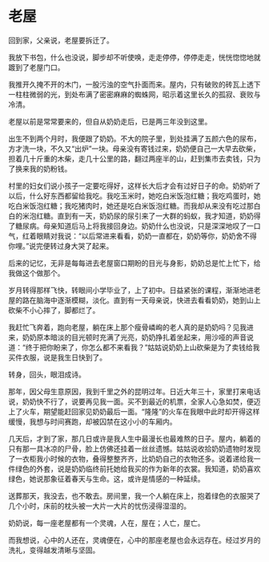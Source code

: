 # 老屋

回到家，父亲说，老屋要拆迁了。 

我放下书包，什么也没说，脚步却不听使唤，走走停停，停停走走，恍恍惚惚地就踱到了老屋门口。 

我推开久掩不开的木门，一股污浊的空气扑面而来。屋内，只有破败的砖瓦上透下一柱柱微弱的光，到处布满了密密麻麻的蜘蛛网，昭示着这里长久的孤寂、衰败与冷清。 

老屋以前是常常要来的，但自从奶奶走后，已是两三年没到这里。 

出生不到两个月时，我便跟了奶奶。不大的院子里，到处挂满了五颜六色的尿布，方才洗一块，不久又“出炉”一块。母亲没有寄钱过来，奶奶便自己一大早去砍柴，担着几十斤重的木柴，走几十公里的路，翻过两座半的山，赶到集市去卖钱，只为了换来我的奶粉钱。 

村里的妇女们说小孩子一定要吃得好，这样长大后才会有过好日子的命。奶奶听了以后，什么好东西都留给我吃。我吃玉米时，她吃白米饭泡红糖；我吃鸡蛋时，她吃白米饭泡红糖；我吃猪肉时，她还是吃白米饭泡红糖。而我却从来没有吃过那白白的米泡红糖。直到有一天，奶奶尿的尿引来了一大群的蚂蚁，我才知道，奶奶得了糖尿病。母亲知道后马上将我接回身边。奶奶什么也没说，只是深深地叹了一口气，红着眼睛对我说：“以后常进来看看，奶奶一直都在，奶奶等你，奶奶舍不得你哩。”说完便转过身大哭了起来。 

后来的记忆，无非是每每进去老屋窗口期盼的目光与身影，奶奶总是忙上忙下，给我做这个做那个。 

岁月转得那样飞快，转眼间小学毕业了，上了初中。日益紧张的课程，渐渐地进老屋的路在脑海中逐渐模糊，淡化。直到有一天母亲说，快进去看看奶奶，她到山上砍柴不小心摔了，脚都烂了。 

我赶忙飞奔着，跑向老屋，躺在床上那个瘦骨嶙峋的老人真的是奶奶吗？见我进来，奶奶原本暗淡的目光顿时充满了光亮，奶奶挣扎着坐起来，用沙哑的声音说道：“终于把你盼来了，你怎么都不来看我？”姑姑说奶奶上山砍柴是为了卖钱给我买件衣服，说是我生日快到了。 

转身，回头，眼泪成诗。 

那年，因父母生意原因，我到千里之外的昆明过年。日近大年三十，家里打来电话说，奶奶快不行了，说要再见我一面。买不到最近的机票，全家人心急如焚，便迈上了火车，期望能赶回家见奶奶最后一面。“隆隆”的火车在我眼中此时却开得这样缓慢，我想与时间赛跑，却被囚禁在这小小的车厢内。 

几天后，才到了家，那几日或许是我人生中最漫长也最难熬的日子。屋内，躺着的只有那一具冰凉的尸骨，脸上仿佛还挂着一丝丝遗憾。姑姑说收拾奶奶遗物时发现了一衣柜我小时候的衣物，叠得整整齐齐，比奶奶自己的衣物还多。说着递给我一件绿色的外套，说是奶奶临终前托她给我买的作为新年的衣裳。我知道，奶奶喜欢绿色，她说那象征着春天与生命。这，或许是情感的一种延续。 

送葬那天，我没去，也不敢去。房间里，我一个人躺在床上，抱着绿色的衣服哭了几个小时，床前的枕头被一大片一大片的忧伤浸得湿湿的。 

奶奶说，每一座老屋都有一个灵魂，人在，屋在；人亡，屋亡。 

而我想说，心中的人还在，灵魂便在，心中的那座老屋也会永远存在。经过岁月的洗礼，变得越发清晰与坚固。